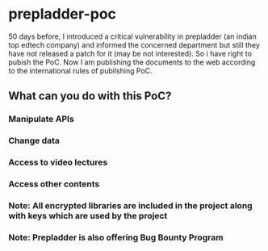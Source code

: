 # prepladder-poc
50 days before, I introduced a critical vulnerability in prepladder (an indian top edtech company) and informed the concerned department but still they  have not released a patch for it (may be not interested).
So i have right to pubish the PoC. Now I am publishing the documents to the web according to the international rules of pubilshing PoC.

## What can you do with this PoC?
### Manipulate APIs
### Change data
### Access to video lectures
### Access other contents

### Note: All encrypted libraries are included in the project along with keys which are used by the project
### Note: Prepladder is also offering Bug Bounty Program
